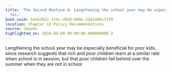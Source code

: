 ```yaml
---
title: 'The Second Machine A: Lengthening the school year may be especially beneficial
  for…'
book_uuid: be5b3b2c-154c-4858-849e-2163a9bc72f0
location: Chapter 13 Policy Recommendations
source: ibooks
highlighted_on: 2016-04-09 00:00:00.000000000 Z
---
```


Lengthening the school year may be especially beneficial for poor kids, since research suggests that rich and poor children learn at a similar rate when school is in session, but that poor children fall behind over the summer when they are not in school